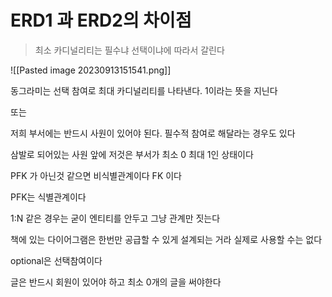 # ERD1 과 ERD2의 차이점

> 최소 카디널리티는 필수냐 선택이냐에 따라서 갈린다

![[Pasted image 20230913151541.png]]

동그라미는 선택 참여로 최대 카디널리티를 나타낸다. 1이라는 뜻을 지닌다

또는

저희 부서에는 반드시 사원이 있어야 된다. 필수적 참여로 해달라는 경우도 있다

삼발로 되어있는 사원 앞에 저것은 부서가 최소 0 최대 1인 상태이다

PFK 가 아닌것 같으면 비식별관계이다 FK 이다

PFK는 식별관계이다

1:N 같은 경우는 굳이 엔티티를 안두고 그냥 관계만 짓는다

책에 있는 다이어그램은 한번만 공급할 수 있게 설계되는 거라 실제로 사용할 수는 없다

optional은 선택참여이다

글은 반드시 회원이 있어야 하고 최소 0개의 글을 써야한다





